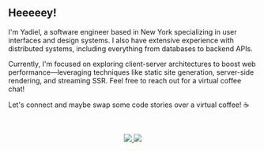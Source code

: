 ## Heeeeey!

<p>
I'm Yadiel, a software engineer based in New York specializing in user interfaces and design systems. I also have extensive experience with distributed systems, including everything from databases to backend APIs. 
</p>

Currently, I'm focused on exploring client-server architectures to boost web performance—leveraging techniques like static site generation, server-side rendering, and streaming SSR. Feel free to reach out for a virtual coffee chat!
</p>
<p>
Let's connect and maybe swap some code stories over a virtual coffee! ☕️
</p>

<br />

<p align="center">
  <a href="https://www.linkedin.com/in/yadielvelez/">
    <img
      src="https://img.shields.io/badge/%20-Yadiel%20Vélez-black?color=14171A&labelColor=0e76a8&logo=linkedin&logoColor=ffffff" />
  </a>
  <a href="https://twitter.com/hernan_yadiel">
    <img
      src="https://img.shields.io/badge/%20-@hernan_yadiel-black?color=14171A&labelColor=00acee&logo=twitter&logoColor=ffffff">
  </a>
</p>
